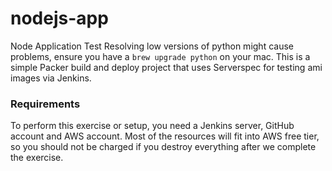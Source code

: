 # nodejs-app
Node Application Test
Resolving low versions of python might cause problems, ensure you have a `brew upgrade python` on your mac. This is a simple Packer build and deploy project that uses Serverspec for testing ami images via Jenkins.


### Requirements

To perform this exercise or setup, you need a Jenkins server, GitHub account and AWS account. Most of the resources will fit into AWS free tier, so you should not be charged if you destroy everything after we complete the exercise.
